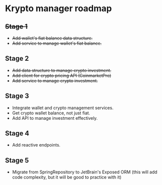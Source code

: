 # Krypto manager roadmap

## ~~Stage 1~~

- ~~Add wallet's fiat balance data structure.~~
- ~~Add service to manage wallet's fiat balance.~~ 

## Stage 2

- ~~Add data structure to manage crypto investment.~~
- ~~Add client for crypto pricing API (CoinmarketPro)~~
- ~~Add service to manage crypto investment.~~

## Stage 3

- Integrate wallet and crypto management services.
- Get crypto wallet balance, not just fiat.
- Add API to manage investment effectively.

## Stage 4

- Add reactive endpoints.

## Stage 5

- Migrate from SpringRepository to JetBrain's Exposed ORM (this will add code complexity, but it will be good to
  practice with it) 